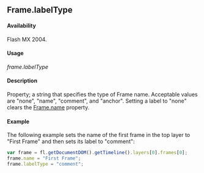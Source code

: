 ## Frame.labelType

#### Availability

Flash MX 2004.

#### Usage

*frame.labelType*

#### Description

Property; a string that specifies the type of Frame name. Acceptable values are "none", "name", "comment", and
"anchor". Setting a label to "none" clears the [Frame.name](../Frame_object/Frame22.md) property.

#### Example

The following example sets the name of the first frame in the top layer to "First Frame" and then sets its label to "comment":

```javascript
var frame = fl.getDocumentDOM().getTimeline().layers[0].frames[0];
frame.name = "First Frame";
frame.labelType = "comment";
```
